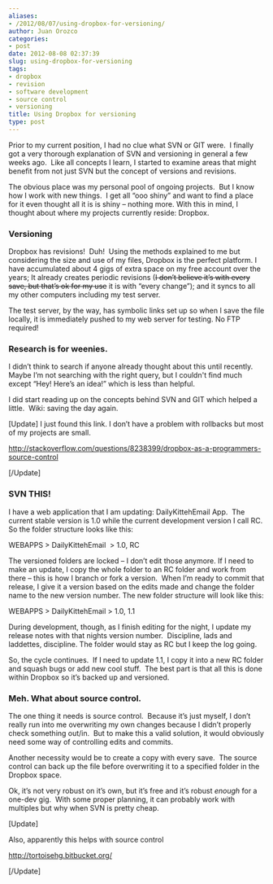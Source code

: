 ```yaml
---
aliases:
- /2012/08/07/using-dropbox-for-versioning/
author: Juan Orozco
categories:
- post
date: 2012-08-08 02:37:39
slug: using-dropbox-for-versioning
tags:
- dropbox
- revision
- software development
- source control
- versioning
title: Using Dropbox for versioning
type: post
---
```


Prior to my current position, I had no clue what SVN or GIT were.&#160; I finally got a very thorough explanation of SVN and versioning in general a few weeks ago.&#160; Like all concepts I learn, I started to examine areas that might benefit from not just SVN but the concept of versions and revisions.

The obvious place was my personal pool of ongoing projects.&#160; But I know how I work with new things.&#160; I get all “ooo shiny” and want to find a place for it even thought all it is is shiny – nothing more. With this in mind, I thought about where my projects currently reside: Dropbox.&#160;

### Versioning

Dropbox has revisions!&#160; Duh!&#160; Using the methods explained to me but considering the size and use of my files, Dropbox is the perfect platform. I have accumulated about 4 gigs of extra space on my free account over the years; It already creates periodic revisions (<strike>I don’t believe it’s with every save, but that’s ok for my use</strike> it is with “every change”); and it syncs to all my other computers including my test server.

The test server, by the way, has symbolic links set up so when I save the file locally, it is immediately pushed to my web server for testing. No FTP required!

### Research is for weenies.

I didn’t think to search if anyone already thought about this until recently.&#160; Maybe I’m not searching with the right query, but I couldn't find much except “Hey! Here’s an idea!” which is less than helpful.

I did start reading up on the concepts behind SVN and GIT which helped a little.&#160; Wiki: saving the day again.

[Update] I just found this link. I don’t have a problem with rollbacks but most of my projects are small.

<http://stackoverflow.com/questions/8238399/dropbox-as-a-programmers-source-control>

[/Update]

### SVN THIS!

I have a web application that I am updating: DailyKittehEmail App.&#160; The current stable version is 1.0 while the current development version I call RC. So the folder structure looks like this:

WEBAPPS > DailyKittehEmail&#160; > 1.0, RC

The versioned folders are locked – I don’t edit those anymore. If I need to make an update, I copy the whole folder to an RC folder and work from there – this is how I branch or fork a version.&#160; When I’m ready to commit that release, I give it a version based on the edits made and change the folder name to the new version number. The new folder structure will look like this:

WEBAPPS > DailyKittehEmail > 1.0, 1.1

During development, though, as I finish editing for the night, I update my release notes with that nights version number.&#160; Discipline, lads and laddettes, discipline. The folder would stay as RC but I keep the log going.

So, the cycle continues.&#160; If I need to update 1.1, I copy it into a new RC folder and squash bugs or add new cool stuff.&#160; The best part is that all this is done within Dropbox so it’s backed up and versioned.

### Meh. What about source control.

The one thing it needs is source control.&#160; Because it’s just myself, I don’t really run into me overwriting my own changes because I didn’t properly check something out/in.&#160; But to make this a valid solution, it would obviously need some way of controlling edits and commits.

Another necessity would be to create a copy with every save.&#160; The source control can back up the file before overwriting it to a specified folder in the Dropbox space.

Ok, it’s not very robust on it’s own, but it’s free and it’s robust _enough_ for a one-dev gig.&#160; With some proper planning, it can probably work with multiples but why when SVN is pretty cheap.

[Update]

Also, apparently this helps with source control

<http://tortoisehg.bitbucket.org/>

[/Update]